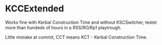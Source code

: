 # KCCExtended

Works fine with Kerbal Construction Time and without KSCSwitcher, testet more than hundeds of hours in a RSS/RO/Rp1 playtrough.

Little mistake at commit, CCT means KCT - Kerbal Construction Time. 

